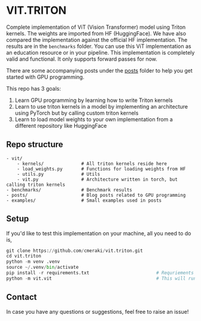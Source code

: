 <!-- markdownlint-disable MD036 MD029 -->

# VIT.TRITON

Complete implementation of ViT (Vision Transformer) model using Triton kernels. The weights are imported from HF (HuggingFace). We have also compared the implementation against the official HF implementation. The results are in the `benchmarks` folder. You can use this ViT implementation as an education resource or in your pipeline. This implementation is completely valid and functional. It only supports forward passes for now.

There are some accompanying posts under the [posts](./posts/) folder to help you get started with GPU programming.

This repo has 3 goals:

1. Learn GPU programming by learning how to write Triton kernels
2. Learn to use triton kernels in a model by implementing an architecture using PyTorch but by calling custom triton kernels
3. Learn to load model weights to your own implementation from a different repository like HuggingFace

## Repo structure

```plaintext
- vit/
    - kernels/              # All triton kernels reside here
    - load_weights.py       # Functions for loading weights from HF
    - utils.py              # Utils
    - vit.py                # Architecture written in torch, but calling triton kernels
- benchmarks/               # Benchmark results
- posts/                    # Blog posts related to GPU programming 
- examples/                 # Small examples used in posts
```

## Setup

If you'd like to test this implementation on your machine, all you need to do is,

```python
git clone https://github.com/cmeraki/vit.triton.git
cd vit.triton
python -m venv .venv
source ~/.venv/bin/activate
pip install -r requirements.txt                         # Requriements are suited for NVIDIA GPU and linux setup
python -m vit.vit                                       # This will run the benchmarking on both HF implementation of ViT and the custom implementation
```

## Contact

In case you have any questions or suggestions, feel free to raise an issue!
